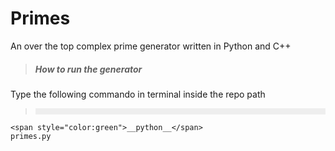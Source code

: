 # Primes

An over the top complex prime generator written in Python and C++


> ##### How to run the generator
  Type the following commando in terminal inside the repo path

> <div style="background-color:#eee; padding: 5px">
    <span style="color:green">__python__</span>
    primes.py
  </div>
